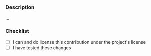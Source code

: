 ### Description
...


### Checklist
- [ ] I can and do license this contribution under the project's license
- [ ] I have tested these changes
